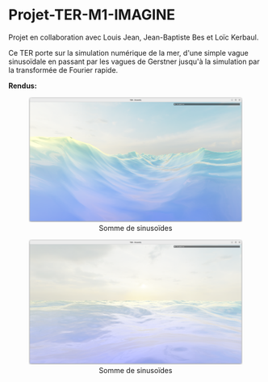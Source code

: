 # Projet-TER-M1-IMAGINE



Projet en collaboration avec Louis Jean, Jean-Baptiste Bes et Loïc Kerbaul.

Ce TER porte sur la simulation numérique de la mer, d'une simple vague sinusoïdale en passant par les vagues de Gerstner jusqu'à la simulation par la transformée de Fourier rapide.



**Rendus:**

<center><figure>   <img src="screens/1.png" alt="Cercle simple">   <figcaption>Somme de sinusoïdes</figcaption> </figure> </center>

<center><figure>   <img src="screens/2.png" alt="Cercle simple">   <figcaption>Somme de sinusoïdes</figcaption> </figure> </center>